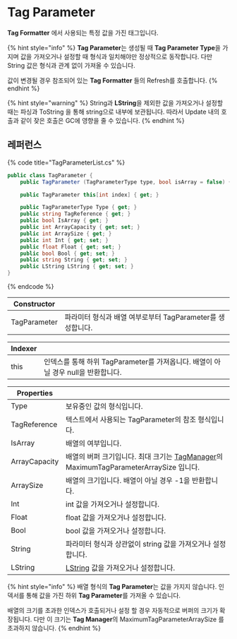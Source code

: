 # Tag Parameter

**Tag Formatter** 에서 사용되는 특정 값을 가진 태그입니다.&#x20;

{% hint style="info" %}
**Tag Parameter**는 생성될 때 **Tag Parameter Type**을 가지며 값을 가져오거나 설정할 때 형식과 일치해야만 정상적으로 동작합니다. 다만 String 값은 형식과 관계 없이 가져올 수 있습니다.&#x20;

값이 변경될 경우 참조되어 있는 **Tag Formatter** 들의 Refresh를 호출합니다.
{% endhint %}

{% hint style="warning" %}
String과 **LString**을 제외한 값을 가져오거나 설정할 때는 파싱과 ToString 을 통해 string으로 내부에 보관됩니다. 따라서 Update 내의 호출과 같이 잦은 호출은 GC에 영향을 줄 수 있습니다.
{% endhint %}

## 레퍼런스

{% code title="TagParameterList.cs" %}
```csharp
public class TagParameter {
    public TagParameter (TagParameterType type, bool isArray = false) { }

    public TagParameter this[int index] { get; }

    public TagParameterType Type { get; }
    public string TagReference { get; }
    public bool IsArray { get; }
    public int ArrayCapacity { get; set; }
    public int ArraySize { get; }  
    public int Int { get; set; }
    public float Float { get; set; }
    public bool Bool { get; set; }
    public string String { get; set; }
    public LString LString { get; set; }
}
```
{% endcode %}

| Constructor  |                                        |
| ------------ | -------------------------------------- |
| TagParameter | 파라미터 형식과 배열 여부로부터 TagParameter를 생성합니다. |

| Indexer |                                                        |
| ------- | ------------------------------------------------------ |
| this    | 인덱스를 통해 하위 TagParameter를 가져옵니다. 배열이 아닐 경우 null을 반환합니다. |

| Properties    |                                                                                       |
| ------------- | ------------------------------------------------------------------------------------- |
| Type          | 보유중인 값의 형식입니다.                                                                        |
| TagReference  | 텍스트에서 사용되는 TagParameter의 참조 형식입니다.                                                    |
| IsArray       | 배열의 여부입니다.                                                                            |
| ArrayCapacity | 배열의 버퍼 크기입니다. 최대 크기는 [TagManager](../tag-manager/)의 MaximumTagParameterArraySize 입니다. |
| ArraySize     | 배열의 크기입니다. 배열이 아닐 경우 -1을 반환합니다.                                                       |
| Int           | int 값을 가져오거나 설정합니다.                                                                   |
| Float         | float 값을 가져오거나 설정합니다.                                                                 |
| Bool          | bool 값을 가져오거나 설정합니다.                                                                  |
| String        | 파라미터 형식과 상관없이 string 값을 가져오거나 설정합니다.                                                  |
| LString       | [LString](../../lvalue/lvalue-type.md) 값을 가져오거나 설정합니다.                                |

{% hint style="info" %}
배열 형식의 **Tag Parameter**는 값을 가지지 않습니다. 인덱서를 통해 값을 가진 하위 **Tag Parameter**를 가져올 수 있습니다.

배열의 크기를 초과한 인덱스가 호출되거나 설정 할 경우 자동적으로 버퍼의 크기가 확장됩니다. 다만 이 크기는 **Tag Manager**의 MaximumTagParameterArraySize 를 초과하지 않습니다.
{% endhint %}
